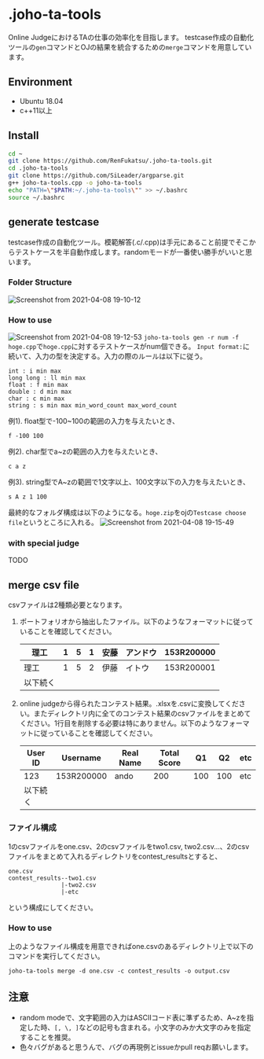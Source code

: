 # .joho-ta-tools
Online JudgeにおけるTAの仕事の効率化を目指します。
testcase作成の自動化ツールの`gen`コマンドとOJの結果を統合するための`merge`コマンドを用意しています。

## Environment
- Ubuntu 18.04
- c++11以上

## Install
```bash
cd ~
git clone https://github.com/RenFukatsu/.joho-ta-tools.git
cd .joho-ta-tools
git clone https://github.com/SiLeader/argparse.git
g++ joho-ta-tools.cpp -o joho-ta-tools
echo "PATH=\"$PATH:~/.joho-ta-tools\"" >> ~/.bashrc
source ~/.bashrc
```

## generate testcase
testcase作成の自動化ツール。模範解答(.c/.cpp)は手元にあること前提でそこからテストケースを半自動作成します。randomモードが一番使い勝手がいいと思います。

### Folder Structure
![Screenshot from 2021-04-08 19-10-12](https://user-images.githubusercontent.com/47164533/114009434-19339e00-989e-11eb-8fa6-900e4ce0ea4f.png)


### How to use
![Screenshot from 2021-04-08 19-12-53](https://user-images.githubusercontent.com/47164533/114009799-72033680-989e-11eb-9db0-66de39ebdd8e.png)
`joho-ta-tools gen -r num -f hoge.cpp`で`hoge.cpp`に対するテストケースがnum個できる。
`Input format:`に続いて、入力の型を決定する。入力の際のルールは以下に従う。
   ```
   int : i min max
   long long : ll min max
   float : f min max
   double : d min max
   char : c min max
   string : s min max min_word_count max_word_count
   ```
   例1). float型で-100~100の範囲の入力を与えたいとき、
   ```
   f -100 100
   ```
   例2). char型でa~zの範囲の入力を与えたいとき、
   ```
   c a z
   ```
   例3). string型でA~zの範囲で1文字以上、100文字以下の入力を与えたいとき、
   ```
   s A z 1 100
   ```

最終的なフォルダ構成は以下のようになる。`hoge.zip`をojの`Testcase choose file`というところに入れる。
![Screenshot from 2021-04-08 19-15-49](https://user-images.githubusercontent.com/47164533/114010236-dcb47200-989e-11eb-80f1-5d293eef9a76.png)


### with special judge
TODO

## merge csv file
csvファイルは2種類必要となります。
1. ポートフォリオから抽出したファイル。以下のようなフォーマットに従っていることを確認してください。

   理工 | 1 | 5 | 1 | 安藤 | アンドウ | 153R200000
   --- | --- | --- | --- | --- | --- | ---
   理工 | 1 | 5 | 2 | 伊藤 | イトウ | 153R200001
   以下続く | | | | | |

2. online judgeから得られたコンテスト結果。.xlsxを.csvに変換してください。またディレクトリ内に全てのコンテスト結果のcsvファイルをまとめてください。1行目を削除する必要は特にありません。以下のようなフォーマットに従っていることを確認してください。

   User ID | Username | Real Name | Total Score | Q1 | Q2 | etc
   --- | --- | --- | --- | --- | --- | ---
   123 | 153R200000 | ando | 200 | 100 | 100 | etc
   以下続く | | | | | |

### ファイル構成
1のcsvファイルをone.csv、2のcsvファイルをtwo1.csv, two2.csv...、2のcsvファイルをまとめて入れるディレクトリをcontest_resultsとすると、

```
one.csv
contest_results--two1.csv
               |-two2.csv
               |-etc
```

という構成にしてください。

### How to use
上のようなファイル構成を用意できればone.csvのあるディレクトリ上で以下のコマンドを実行してください。

`joho-ta-tools merge -d one.csv -c contest_results -o output.csv`



## 注意
- random modeで、文字範囲の入力はASCIIコード表に準ずるため、A~zを指定した時、`[, \, ]`などの記号も含まれる。小文字のみか大文字のみを指定することを推奨。
- 色々バグがあると思うんで、バグの再現例とissueかpull reqお願いします。
